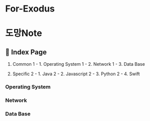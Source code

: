 # For-Exodus

# 도망Note

## 📓 Index Page
1. Common
  1 - 1. Operating System
  1 - 2. Network
  1 - 3. Data Base
  
2. Specific
  2 - 1. Java
  2 - 2. Javascript
  2 - 3. Python
  2 - 4. Swift
  
### Operating System

### Network

### Data Base
